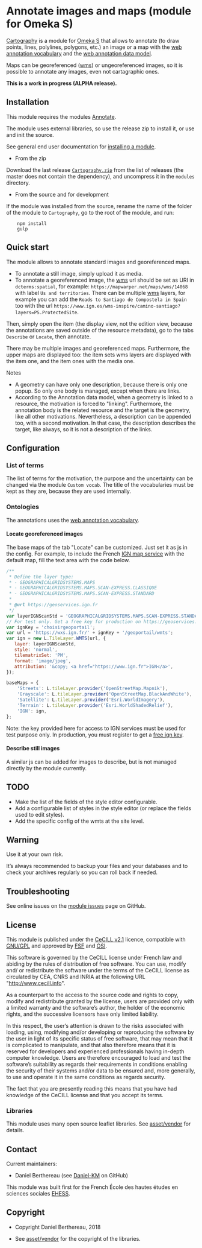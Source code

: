 Annotate images and maps (module for Omeka S)
=============================================

[Cartography] is a module for [Omeka S] that allows to annotate (to draw points,
lines, polylines, polygons, etc.) an image or a map with the [web annotation vocabulary]
and the [web annotation data model].

Maps can be georeferenced ([wms]) or ungeoreferenced images, so it is possible
to annotate any images, even not cartagraphic ones.

**This is a work in progress (ALPHA release).**


Installation
------------

This module requires the modules [Annotate].

The module uses external libraries, so use the release zip to install it, or use
and init the source.

See general end user documentation for [installing a module].

* From the zip

Download the last release [`Cartography.zip`] from the list of releases (the
master does not contain the dependency), and uncompress it in the `modules`
directory.

* From the source and for development

If the module was installed from the source, rename the name of the folder of
the module to `Cartography`, go to the root of the module, and run:

```
    npm install
    gulp
```


Quick start
-----------

The module allows to annotate standard images and georeferenced maps.
- To annotate a still image, simply upload it as media.
- To annotate a georeferenced image, the [wms] url should be set as URI in
  `dcterms:spatial`, for example: `https://mapwarper.net/maps/wms/14068` with
  label `Us and territories`. There can be multiple [wms] layers, for example
  you can add the `Roads to Santiago de Compostela in Spain` too with the url
  `https://www.ign.es/wms-inspire/camino-santiago?layers=PS.ProtectedSite`.

Then, simply open the item (the display view, not the edition view, because the
annotations are saved outside of the resource metadata), go to the tabs
`Describe` or `Locate`, then annotate.

There may be multiple images and georeferenced maps. Furthermore, the upper maps
are displayed too: the item sets wms layers are displayed with the item one, and
the item ones with the media one.

Notes
- A geometry can have only one description, because there is only one popup. So
  only one body is managed, except when there are links.
- According to the Annotation data model, when a geometry is linked to a
  resource, the motivation is forced to "linking". Furthermore, the annotation
  body is the related resource and the target is the geometry, like all other
  motivations.
  Nevertheless, a description can be appended too, with a second motivation. In
  that case, the description describes the target, like always, so it is not a
  description of the links.


Configuration
-------------

### List of terms

The list of terms for the motivation, the purpose and the uncertainty can be
changed via the module `Custom vocab`. The title of the vocabularies must be
kept as they are, because they are used internally.


### Ontologies

The annotations uses the [web annotation vocabulary].

#### Locate georeferenced images

The base maps of the tab "Locate" can be customized. Just set it as js in the
config. For example, to include the French [IGN map service] with the default
map, fill the text area with the code below.

```js
/**
 * Define the layer type:
 * - GEOGRAPHICALGRIDSYSTEMS.MAPS
 * - GEOGRAPHICALGRIDSYSTEMS.MAPS.SCAN-EXPRESS.CLASSIQUE
 * - GEOGRAPHICALGRIDSYSTEMS.MAPS.SCAN-EXPRESS.STANDARD
 *
 * @url https://geoservices.ign.fr
 */
var layerIGNScanStd = 'GEOGRAPHICALGRIDSYSTEMS.MAPS.SCAN-EXPRESS.STANDARD';
// For test only. Get a free key for production on https://geoservices.ign.fr/blog/2018/09/06/acces_geoportail_sans_compte.html.
var ignKey = 'choisirgeoportail';
var url = 'https://wxs.ign.fr/' + ignKey + '/geoportail/wmts';
var ign = new L.TileLayer.WMTS(url, {
   layer: layerIGNScanStd,
   style: 'normal',
   tilematrixSet: 'PM',
   format: 'image/jpeg',
   attribution: '&copy; <a href="https://www.ign.fr">IGN</a>',
});

baseMaps = {
    'Streets': L.tileLayer.provider('OpenStreetMap.Mapnik'),
    'Grayscale': L.tileLayer.provider('OpenStreetMap.BlackAndWhite'),
    'Satellite': L.tileLayer.provider('Esri.WorldImagery'),
    'Terrain': L.tileLayer.provider('Esri.WorldShadedRelief'),
    'IGN': ign,
};
```

Note: the key provided here for access to IGN services must be used for test
purpose only. In production, you must register to get a [free ign key].

#### Describe still images

A similar js can be added for images to describe, but is not managed directly by
the module currently.


TODO
----

- Make the list of the fields of the style editor configurable.
- Add a configurable list of styles in the style editor (or replace the fields
  used to edit styles).
- Add the specific config of the wmts at the site level.


Warning
-------

Use it at your own risk.

It’s always recommended to backup your files and your databases and to check
your archives regularly so you can roll back if needed.


Troubleshooting
---------------

See online issues on the [module issues] page on GitHub.


License
-------

This module is published under the [CeCILL v2.1] licence, compatible with
[GNU/GPL] and approved by [FSF] and [OSI].

This software is governed by the CeCILL license under French law and abiding by
the rules of distribution of free software. You can use, modify and/ or
redistribute the software under the terms of the CeCILL license as circulated by
CEA, CNRS and INRIA at the following URL "http://www.cecill.info".

As a counterpart to the access to the source code and rights to copy, modify and
redistribute granted by the license, users are provided only with a limited
warranty and the software’s author, the holder of the economic rights, and the
successive licensors have only limited liability.

In this respect, the user’s attention is drawn to the risks associated with
loading, using, modifying and/or developing or reproducing the software by the
user in light of its specific status of free software, that may mean that it is
complicated to manipulate, and that also therefore means that it is reserved for
developers and experienced professionals having in-depth computer knowledge.
Users are therefore encouraged to load and test the software’s suitability as
regards their requirements in conditions enabling the security of their systems
and/or data to be ensured and, more generally, to use and operate it in the same
conditions as regards security.

The fact that you are presently reading this means that you have had knowledge
of the CeCILL license and that you accept its terms.

### Libraries

This module uses many open source leaflet libraries. See [asset/vendor] for
details.


Contact
-------

Current maintainers:

* Daniel Berthereau (see [Daniel-KM] on GitHub)

This module was built first for the French École des hautes études en sciences
sociales [EHESS].


Copyright
---------

* Copyright Daniel Berthereau, 2018

* See [asset/vendor] for the copyright of the libraries.


[Cartography]: https://github.com/Daniel-KM/Omeka-S-module-Cartography
[Omeka S]: https://omeka.org/s
[web annotation data model]: https://www.w3.org/TR/annotation-model/
[web annotation vocabulary]: https://www.w3.org/TR/annotation-vocab/
[wms]: https://en.wikipedia.org/wiki/Web_Map_Service
[Annotate]: https://github.com/Daniel-KM/Omeka-S-module-Annotate
[Installing a module]: https://omeka.org/s/docs/user-manual/modules/#installing-modules
[`Cartography.zip`]: https://github.com/Daniel-KM/Omeka-S-module-Cartography/releases
[IGN map service]: https://geoservices.ign.fr
[free ign key]: https://geoservices.ign.fr/blog/2018/09/06/acces_geoportail_sans_compte.html
[module issues]: https://github.com/Daniel-KM/Omeka-S-module-Cartography/issues
[CeCILL v2.1]: https://www.cecill.info/licences/Licence_CeCILL_V2.1-en.html
[GNU/GPL]: https://www.gnu.org/licenses/gpl-3.0.html
[FSF]: https://www.fsf.org
[OSI]: http://opensource.org
[asset/vendor]: https://github.com/Daniel-KM/Omeka-S-module-Cartography/tree/master/asset/vendor
[EHESS]: https://www.ehess.fr
[Daniel-KM]: https://github.com/Daniel-KM "Daniel Berthereau"
